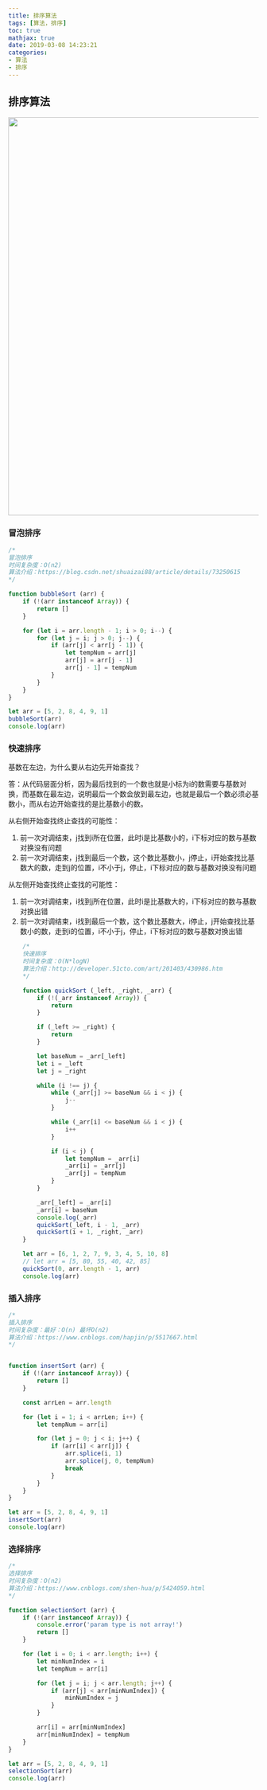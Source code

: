 ```yaml
---
title: 排序算法
tags: [算法，排序]
toc: true
mathjax: true
date: 2019-03-08 14:23:21
categories:
- 算法
- 排序
---
```


## 排序算法

<img width="800" src="/assets/algorithm/sort/sort-compare.png"/>

### 冒泡排序

```javascript
/*
冒泡排序
时间复杂度：O(n2)
算法介绍：https://blog.csdn.net/shuaizai88/article/details/73250615
*/

function bubbleSort (arr) {
    if (!(arr instanceof Array)) {
        return []
    }

    for (let i = arr.length - 1; i > 0; i--) {
        for (let j = i; j > 0; j--) {
            if (arr[j] < arr[j - 1]) {
                let tempNum = arr[j]
                arr[j] = arr[j - 1]
                arr[j - 1] = tempNum
            }
        }
    }
}

let arr = [5, 2, 8, 4, 9, 1]
bubbleSort(arr)
console.log(arr)
```

### 快速排序

基数在左边，为什么要从右边先开始查找？

答：从代码层面分析，因为最后找到的一个数也就是小标为i的数需要与基数对换，而基数在最左边，说明最后一个数会放到最左边，也就是最后一个数必须必基数小，而从右边开始查找的是比基数小的数。

从右侧开始查找终止查找的可能性：

1. 前一次对调结束，j找到i所在位置，此时i是比基数小的，i下标对应的数与基数对换没有问题
2. 前一次对调结束，j找到最后一个数，这个数比基数小，j停止，i开始查找比基数大的数，走到j的位置，i不小于j，停止，i下标对应的数与基数对换没有问题

从左侧开始查找终止查找的可能性：

1. 前一次对调结束，i找到j所在位置，此时i是比基数大的，i下标对应的数与基数对换出错
2. 前一次对调结束，i找到最后一个数，这个数比基数大，i停止，j开始查找比基数小的数，走到i的位置，i不小于j，停止，i下标对应的数与基数对换出错

```javascript
    /*
    快速排序
    时间复杂度：O(N*logN)
    算法介绍：http://developer.51cto.com/art/201403/430986.htm
    */

    function quickSort (_left, _right, _arr) {
        if (!(_arr instanceof Array)) {
            return
        }

        if (_left >= _right) {
            return
        }

        let baseNum = _arr[_left]
        let i = _left
        let j = _right

        while (i !== j) {
            while (_arr[j] >= baseNum && i < j) {
                j--
            }

            while (_arr[i] <= baseNum && i < j) {
                i++
            }

            if (i < j) {
                let tempNum = _arr[i]
                _arr[i] = _arr[j]
                _arr[j] = tempNum
            }
        }

        _arr[_left] = _arr[i]
        _arr[i] = baseNum 
        console.log(_arr)
        quickSort(_left, i - 1, _arr)
        quickSort(i + 1, _right, _arr)
    }

    let arr = [6, 1, 2, 7, 9, 3, 4, 5, 10, 8]
    // let arr = [5, 80, 55, 40, 42, 85]
    quickSort(0, arr.length - 1, arr)
    console.log(arr)
```

### 插入排序

```javascript
/*
插入排序
时间复杂度：最好：O(n) 最坏O(n2)
算法介绍：https://www.cnblogs.com/hapjin/p/5517667.html
*/


function insertSort (arr) {
    if (!(arr instanceof Array)) {
        return []
    }

    const arrLen = arr.length

    for (let i = 1; i < arrLen; i++) {
        let tempNum = arr[i]

        for (let j = 0; j < i; j++) {
            if (arr[i] < arr[j]) {
                arr.splice(i, 1)
                arr.splice(j, 0, tempNum)
                break
            }
        }
    }
}

let arr = [5, 2, 8, 4, 9, 1]
insertSort(arr)
console.log(arr)

```

### 选择排序

```javascript
/*
选择排序
时间复杂度：O(n2)
算法介绍：https://www.cnblogs.com/shen-hua/p/5424059.html
*/

function selectionSort (arr) {
    if (!(arr instanceof Array)) {
        console.error('param type is not array!')
        return []
    }

    for (let i = 0; i < arr.length; i++) {
        let minNumIndex = i
        let tempNum = arr[i]

        for (let j = i; j < arr.length; j++) {
            if (arr[j] < arr[minNumIndex]) {
                minNumIndex = j
            }
        }

        arr[i] = arr[minNumIndex]
        arr[minNumIndex] = tempNum
    }
}

let arr = [5, 2, 8, 4, 9, 1]
selectionSort(arr)
console.log(arr)
```
